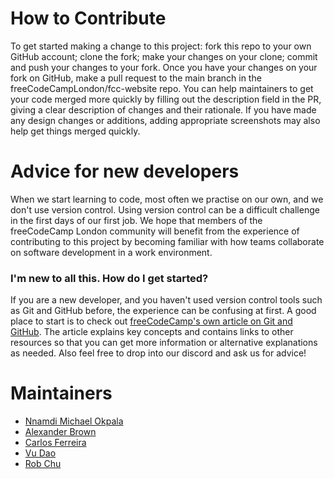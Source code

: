 # How to Contribute

To get started making a change to this project: fork this repo to your own GitHub account; clone the fork; make your changes on your clone; commit and push your changes to your fork.
Once you have your changes on your fork on GitHub, make a pull request to the main branch in the freeCodeCampLondon/fcc-website repo.
You can help maintainers to get your code merged more quickly by filling out the description field in the PR, giving a clear description of changes and their rationale. If you have made any design changes or additions, adding appropriate screenshots may also help get things merged quickly.

# Advice for new developers

When we start learning to code, most often we practise on our own, and we don't use version control. Using version control can be a difficult challenge in the first days of our first job.
We hope that members of the freeCodeCamp London community will benefit from the experience of contributing to this project by becoming familiar with how teams collaborate on software development in a work environment.

### I'm new to all this. How do I get started?

If you are a new developer, and you haven't used version control tools such as Git and GitHub before, the experience can be confusing at first.
A good place to start is to check out [freeCodeCamp's own article on Git and GitHub](https://www.freecodecamp.org/news/introduction-to-git-and-github/). The article explains key concepts and contains links to other resources so that you can get more information or alternative explanations as needed.
Also feel free to drop into our discord and ask us for advice!

# Maintainers

- [Nnamdi Michael Okpala](https://www.github.com/okpalan)
- [Alexander Brown](https://github.com/webtechalex)
- [Carlos Ferreira](https://github.com/cajogos)
- [Vu Dao](https://github.com/v24dao)
- [Rob Chu](https://github.com/RobChooses)